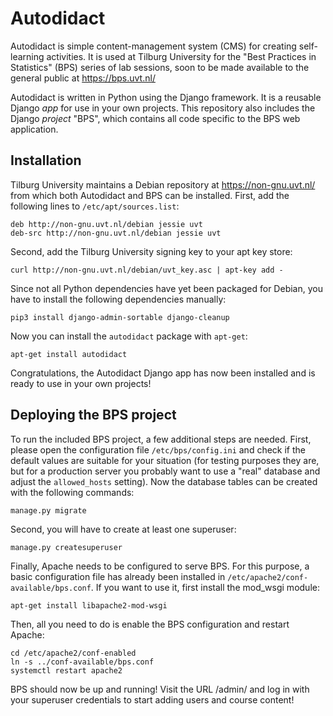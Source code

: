 Autodidact
==========

Autodidact is simple content-management system (CMS) for creating
self-learning activities. It is used at Tilburg University for the
"Best Practices in Statistics" (BPS) series of lab sessions, soon to
be made available to the general public at https://bps.uvt.nl/

Autodidact is written in Python using the Django framework. It is a
reusable Django *app* for use in your own projects. This repository
also includes the Django *project* "BPS", which contains all code
specific to the BPS web application.

Installation
------------

Tilburg University maintains a Debian repository at
https://non-gnu.uvt.nl/ from which both Autodidact and BPS can be
installed. First, add the following lines to `/etc/apt/sources.list`:

    deb http://non-gnu.uvt.nl/debian jessie uvt
    deb-src http://non-gnu.uvt.nl/debian jessie uvt

Second, add the Tilburg University signing key to your apt key store:

    curl http://non-gnu.uvt.nl/debian/uvt_key.asc | apt-key add -

Since not all Python dependencies have yet been packaged
for Debian, you have to install the following dependencies manually:

    pip3 install django-admin-sortable django-cleanup

Now you can install the `autodidact` package with `apt-get`:

    apt-get install autodidact

Congratulations, the Autodidact Django app has now been installed and
is ready to use in your own projects!

Deploying the BPS project
-------------------------

To run the included BPS project, a few additional steps are
needed. First, please open the configuration file
`/etc/bps/config.ini` and check if the default values are suitable for
your situation (for testing purposes they are, but for a production
server you probably want to use a "real" database and adjust the
`allowed_hosts` setting). Now the database tables can be created with
the following commands:

    manage.py migrate

Second, you will have to create at least one superuser:

    manage.py createsuperuser

Finally, Apache needs to be configured to serve BPS. For this purpose,
a basic configuration file has already been installed in
`/etc/apache2/conf-available/bps.conf`. If you want to use it, first
install the mod_wsgi module:

    apt-get install libapache2-mod-wsgi

Then, all you need to do is enable the BPS configuration and restart
Apache:

    cd /etc/apache2/conf-enabled
    ln -s ../conf-available/bps.conf
    systemctl restart apache2

BPS should now be up and running! Visit the URL /admin/ and log in
with your superuser credentials to start adding users and course
content!
